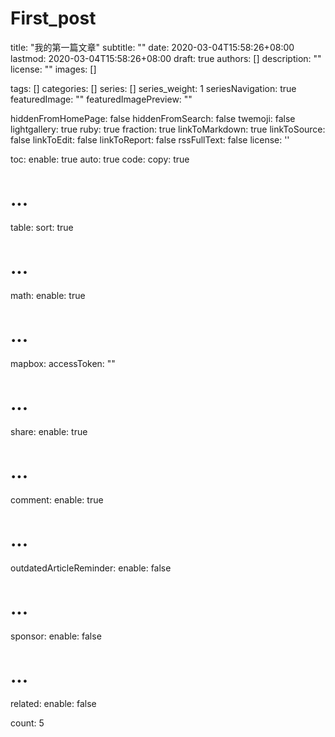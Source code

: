 # First_post


title: "我的第一篇文章"
subtitle: ""
date: 2020-03-04T15:58:26+08:00
lastmod: 2020-03-04T15:58:26+08:00
draft: true
authors: []
description: ""
license: ""
images: []

tags: []
categories: []
series: []
series_weight: 1
seriesNavigation: true
featuredImage: ""
featuredImagePreview: ""

hiddenFromHomePage: false
hiddenFromSearch: false
twemoji: false
lightgallery: true
ruby: true
fraction: true
linkToMarkdown: true
linkToSource: false
linkToEdit: false
linkToReport: false
rssFullText: false
license: ''

toc:
  enable: true
  auto: true
code:
  copy: true
  # ...
table:
  sort: true

  # ...
math:
  enable: true
  # ...
mapbox:
  accessToken: ""
  # ...
share:
  enable: true
  # ...
comment:
  enable: true
  # ...
outdatedArticleReminder:
  enable: false

  # ...
sponsor:
  enable: false
  # ...
related:
  enable: false

  count: 5
